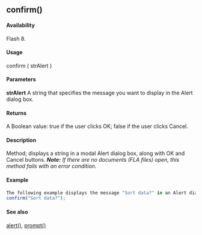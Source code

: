 ## confirm()

#### Availability

Flash 8.

#### Usage

confirm ( strAlert )

#### Parameters

**strAlert** A string that specifies the message you want to display in the Alert dialog box.

#### Returns

A Boolean value: true if the user clicks OK; false if the user clicks Cancel.

#### Description

Method; displays a string in a modal Alert dialog box, along with OK and Cancel buttons.
***Note:** If there are no documents (FLA files) open, this method fails with an error condition.*

#### Example

```javascript
The following example displays the message "Sort data?" in an Alert dialog box:
confirm("Sort data?");

```
#### See also

[alert()](#!AdobeDocs/developers-animatesdk-docs/test/Top-Level_Functions_and_Methods/alert.md), [prompt()](#!AdobeDocs/developers-animatesdk-docs/test/Top-Level_Functions_and_Methods/prompt.md)
